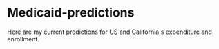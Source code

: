 # Medicaid-predictions
Here are my current predictions for US and California's expenditure and enrollment. 
